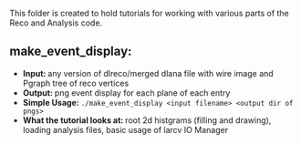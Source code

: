 This folder is created to hold tutorials for working with various parts of the Reco and Analysis code. 

## make_event_display:
  * <b> Input: </b> any version of dlreco/merged dlana file with wire image and Pgraph tree of reco vertices
  * <b> Output: </b> png event display for each plane of each entry
  * <b> Simple Usage: </b> ```./make_event_display <input filename> <output dir of pngs>```
  * <b> What the tutorial looks at: </b> root 2d histgrams (filling and drawing), loading analysis files, basic usage of larcv IO Manager
  
  
